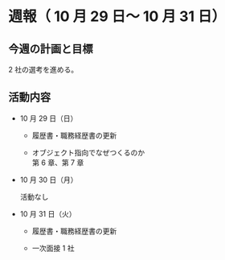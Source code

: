 # 週報（ 10 月 29 日～ 10 月 31 日）

## 今週の計画と目標

2 社の選考を進める。

## 活動内容

- 10 月 29 日（日）

  - 履歴書・職務経歴書の更新

  - オブジェクト指向でなぜつくるのか  
    第 6 章、第 7 章

- 10 月 30 日（月）

  活動なし

- 10 月 31 日（火）

  - 履歴書・職務経歴書の更新

  - 一次面接 1 社
